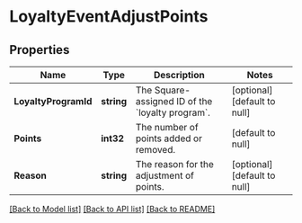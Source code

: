 # LoyaltyEventAdjustPoints

## Properties
Name | Type | Description | Notes
------------ | ------------- | ------------- | -------------
**LoyaltyProgramId** | **string** | The Square-assigned ID of the &#x60;loyalty program&#x60;. | [optional] [default to null]
**Points** | **int32** | The number of points added or removed. | [default to null]
**Reason** | **string** | The reason for the adjustment of points. | [optional] [default to null]

[[Back to Model list]](../README.md#documentation-for-models) [[Back to API list]](../README.md#documentation-for-api-endpoints) [[Back to README]](../README.md)

